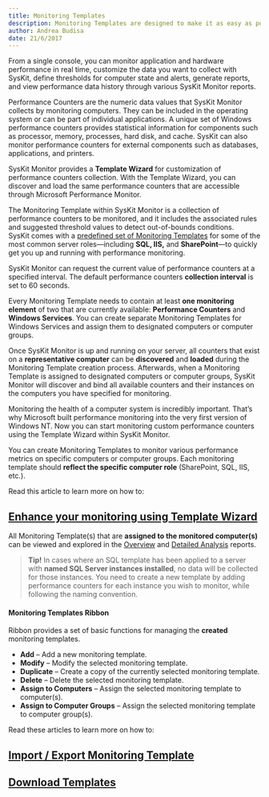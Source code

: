```yaml
---
title: Monitoring Templates
description: Monitoring Templates are designed to make it as easy as possible for you to analyze system performance and simplify the performance monitoring of your Windows environments.
author: Andrea Budisa
date: 21/6/2017
---
```

From a single console, you can monitor application and hardware performance in real time, customize the data you want to collect with SysKit, define thresholds for computer state and alerts, generate reports, and view performance data history through various SysKit Monitor reports.

Performance Counters are the numeric data values that SysKit Monitor collects by monitoring computers. They can be included in the operating system or can be part of individual applications. A unique set of Windows performance counters provides statistical information for components such as processor, memory, processes, hard disk, and cache. SysKit can also monitor performance counters for external components such as databases, applications, and printers.

SysKit Monitor provides a __Template Wizard__ for customization of performance counters collection. With the Template Wizard, you can discover and load the same performance counters that are accessible through Microsoft Performance Monitor.

The Monitoring Template within SysKit Monitor is a collection of performance counters to be monitored, and it includes the associated rules and suggested threshold values to detect out-of-bounds conditions.  
SysKit comes with a [predefined set of Monitoring Templates](#internal/how-to/monitoring-templates/predefined-templates) for some of the most common server roles—including __SQL, IIS,__ and __SharePoint__—to quickly get you up and running with performance monitoring.

SysKit Monitor can request the current value of performance counters at a specified interval. The default performance counters __collection interval__ is set to 60 seconds.

Every Monitoring Template needs to contain at least __one monitoring element__ of two that are currently available: __Performance Counters__ and __Windows Services__. You can create separate Monitoring Templates for Windows Services and assign them to designated computers or computer groups.

Once SysKit Monitor is up and running on your server, all counters that exist on a __representative computer__ can be __discovered__ and __loaded__ during the Monitoring Template creation process. Afterwards, when a Monitoring Template is assigned to designated computers or computer groups, SysKit Monitor will discover and bind all available counters and their instances on the computers you have specified for monitoring.

Monitoring the health of a computer system is incredibly important. That’s why Microsoft built performance monitoring into the very first version of Windows NT. Now you can start monitoring custom performance counters using the Template Wizard within SysKit Monitor.

You can create Monitoring Templates to monitor various performance metrics on specific computers or computer groups. Each monitoring template should __reflect the specific computer role__ (SharePoint, SQL, IIS, etc.).

Read this article to learn more on how to:
## [Enhance your monitoring using Template Wizard](#internal/how-to/monitoring-templates/template-wizard)

All Monitoring Template(s) that are __assigned to the monitored computer(s)__ can be viewed and explored in the [Overview](#internal/get-to-know-syskit-monitor/reports/performance-reports/computer-performance) and [Detailed Analysis](#internal/get-to-know-syskit-monitor/reports/performance-reports/computer-performance) reports.

> __Tip!__ In cases where an SQL template has been applied to a server with __named SQL Server instances installed__, no data will be collected for those instances. You need to create a new template by adding performance counters for each instance you wish to monitor, while following the naming convention.
 
#### Monitoring Templates Ribbon

Ribbon provides a set of basic functions for managing the __created__ monitoring templates.

+ __Add__ – Add a new monitoring template.
+ __Modify__ – Modify the selected monitoring template.
+ __Duplicate__ – Create a copy of the currently selected monitoring template.
+ __Delete__ – Delete the selected monitoring template.
+ __Assign to Computers__ – Assign the selected monitoring template to computer(s).
+ __Assign to Computer Groups__ – Assign the selected monitoring template to computer group(s).

Read these articles to learn more on how to:

## [Import / Export Monitoring Template](#internal/how-to/monitoring-templates/import-export-template)

## [Download Templates](#internal/how-to/monitoring-templates/download-templates)